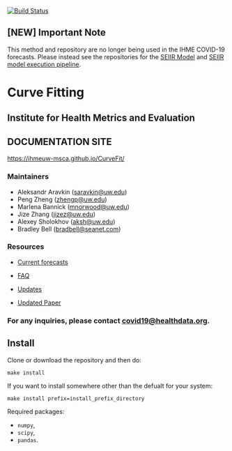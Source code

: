 [![Build Status](https://travis-ci.com/ihmeuw-msca/CurveFit.svg?branch=master)](https://travis-ci.com/ihmeuw-msca/CurveFit)

## [NEW] Important Note
This method and repository are no longer being used in the IHME COVID-19 forecasts.
Please instead see the repositories for the [SEIIR Model](https://github.com/ihmeuw/covid-model-seiir) and [SEIIR model execution pipeline](https://github.com/ihmeuw/covid-model-seiir-pipeline).

# Curve Fitting
## Institute for Health Metrics and Evaluation

## DOCUMENTATION SITE
https://ihmeuw-msca.github.io/CurveFit/

### Maintainers
- Aleksandr Aravkin (saravkin@uw.edu)
- Peng Zheng (zhengp@uw.edu)
- Marlena Bannick (mnorwood@uw.edu)
- Jize Zhang (jizez@uw.edu)
- Alexey Sholokhov (aksh@uw.edu)
- Bradley Bell (bradbell@seanet.com)

### Resources
- [Current forecasts](https://covid19.healthdata.org/projections)

- [FAQ](http://www.healthdata.org/covid/faqs)

- [Updates](http://www.healthdata.org/covid/updates)

- [Updated Paper](http://www.healthdata.org/sites/default/files/files/Projects/COVID/RA_COVID-forecasting-USA-EEA_042120.pdf)


### **For any inquiries, please contact covid19@healthdata.org.**


## Install

Clone or download the repository and then do:
```buildoutcfg
make install
```

If you want to install somewhere other than the defualt for your system:
```
make install prefix=install_prefix_directory
```

Required packages:
* `numpy`,
* `scipy`,
* `pandas`.
